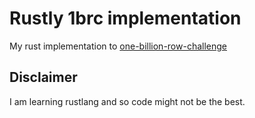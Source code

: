 # Rustly 1brc implementation 
My rust implementation to [one-billion-row-challenge](https://www.morling.dev/blog/one-billion-row-challenge/)

## Disclaimer
I am learning rustlang and so code might not be the best.
